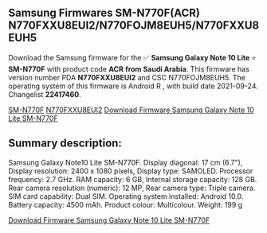 <h2>Samsung Firmwares SM-N770F(ACR) N770FXXU8EUI2/N770FOJM8EUH5/N770FXXU8EUH5</h2>
Download the Samsung firmware for the ✅ <strong>Samsung Galaxy Note 10 Lite </strong> ⭐ <strong>SM-N770F</strong> with product code <strong>ACR</strong> <strong> from Saudi Arabia</strong>. This firmware has version number PDA <strong>N770FXXU8EUI2</strong> and CSC N770FOJM8EUH5. The operating system of this firmware is Android R , with build date 2021-09-24. Changelist <strong>22417460</strong>.


[SM-N770F](https://samfirm.shop/samsung/model/SM-N770F)
[N770FXXU8EUI2](https://samfirm.shop/samsung/pda/N770FXXU8EUI2)
[Download Firmware Samsung Galaxy Note 10 Lite SM-N770F](https://samfirm.shop/samsung/firmware/459765)
<h2>Summary description:</h2>
<p>Samsung Galaxy Note10 Lite SM-N770F. Display diagonal: 17 cm (6.7"), Display resolution: 2400 x 1080 pixels, Display type: SAMOLED. Processor frequency: 2.7 GHz. RAM capacity: 6 GB, Internal storage capacity: 128 GB. Rear camera resolution (numeric): 12 MP, Rear camera type: Triple camera. SIM card capability: Dual SIM. Operating system installed: Android 10.0. Battery capacity: 4500 mAh. Product colour: Multicolour. Weight: 199 g</p>


[Download Firmware Samsung Galaxy Note 10 Lite SM-N770F](https://samfirm.shop/samsung/firmware/459765)
